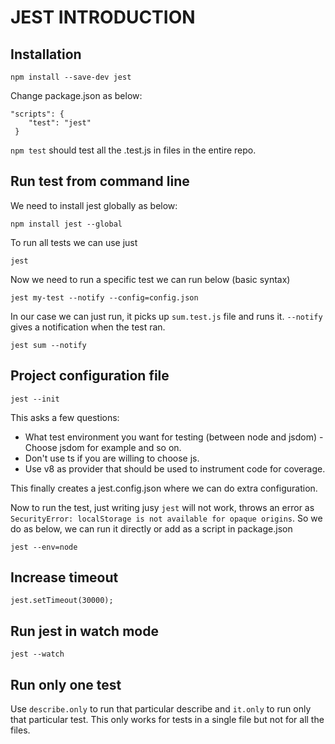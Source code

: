 # JEST INTRODUCTION

## Installation

```
npm install --save-dev jest
```

Change package.json as below:

```
"scripts": {
    "test": "jest"
 }
```

`npm test` should test all the .test.js in files in the entire repo.

## Run test from command line

We need to install jest globally as below:

```
npm install jest --global
```

To run all tests we can use just

```
jest
```

Now we need to run a specific test we can run below (basic syntax)

```
jest my-test --notify --config=config.json
```

In our case we can just run, it picks up `sum.test.js` file and runs it. `--notify` gives a notification when the test ran.

```
jest sum --notify
```

## Project configuration file

```
jest --init
```

This asks a few questions:

- What test environment you want for testing (between node and jsdom) - Choose jsdom for example and so on.
- Don't use ts if you are willing to choose js.
- Use v8 as provider that should be used to instrument code for coverage.

This finally creates a jest.config.json where we can do extra configuration.

Now to run the test, just writing jusy `jest` will not work, throws an error as `SecurityError: localStorage is not available for opaque origins`. So we do as below, we can run it directly or add as a script in package.json

```
jest --env=node
```

## Increase timeout

```
jest.setTimeout(30000);
```

## Run jest in watch mode

```
jest --watch
```

## Run only one test

Use `describe.only` to run that particular describe and `it.only` to run only that particular test. This only works for tests in a single file but not for all the files.
